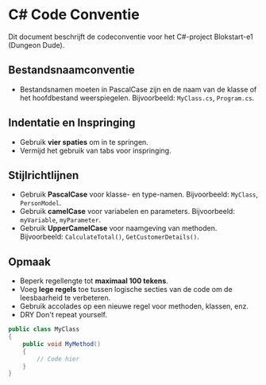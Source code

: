 # C# Code Conventie

Dit document beschrijft de codeconventie voor het C#-project Blokstart-e1 (Dungeon Dude).

## Bestandsnaamconventie

- Bestandsnamen moeten in PascalCase zijn en de naam van de klasse of het hoofdbestand weerspiegelen. Bijvoorbeeld: `MyClass.cs`, `Program.cs`.

## Indentatie en Inspringing

- Gebruik **vier spaties** om in te springen.
- Vermijd het gebruik van tabs voor inspringing.

## Stijlrichtlijnen

- Gebruik **PascalCase** voor klasse- en type-namen. Bijvoorbeeld: `MyClass`, `PersonModel`.
- Gebruik **camelCase** voor variabelen en parameters. Bijvoorbeeld: `myVariable`, `myParameter`.
- Gebruik **UpperCamelCase** voor naamgeving van methoden. Bijvoorbeeld: `CalculateTotal()`, `GetCustomerDetails()`.
## Opmaak

- Beperk regellengte tot **maximaal 100 tekens**.
- Voeg **lege regels** toe tussen logische secties van de code om de leesbaarheid te verbeteren.
- Gebruik accolades op een nieuwe regel voor methoden, klassen, enz.
- DRY Don't repeat yourself.

```csharp
public class MyClass
{
    public void MyMethod()
    {
        // Code hier
    }
}


